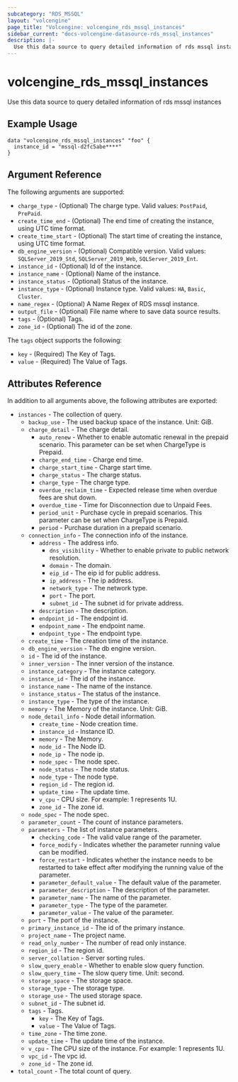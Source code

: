 ```yaml
---
subcategory: "RDS_MSSQL"
layout: "volcengine"
page_title: "Volcengine: volcengine_rds_mssql_instances"
sidebar_current: "docs-volcengine-datasource-rds_mssql_instances"
description: |-
  Use this data source to query detailed information of rds mssql instances
---
```

# volcengine_rds_mssql_instances
Use this data source to query detailed information of rds mssql instances
## Example Usage
```hcl
data "volcengine_rds_mssql_instances" "foo" {
  instance_id = "mssql-d2fc5abe****"
}
```
## Argument Reference
The following arguments are supported:
* `charge_type` - (Optional) The charge type. Valid values: `PostPaid`, `PrePaid`.
* `create_time_end` - (Optional) The end time of creating the instance, using UTC time format.
* `create_time_start` - (Optional) The start time of creating the instance, using UTC time format.
* `db_engine_version` - (Optional) Compatible version. Valid values: `SQLServer_2019_Std`, `SQLServer_2019_Web`, `SQLServer_2019_Ent`.
* `instance_id` - (Optional) Id of the instance.
* `instance_name` - (Optional) Name of the instance.
* `instance_status` - (Optional) Status of the instance.
* `instance_type` - (Optional) Instance type. Valid values: `HA`, `Basic`, `Cluster`.
* `name_regex` - (Optional) A Name Regex of RDS mssql instance.
* `output_file` - (Optional) File name where to save data source results.
* `tags` - (Optional) Tags.
* `zone_id` - (Optional) The id of the zone.

The `tags` object supports the following:

* `key` - (Required) The Key of Tags.
* `value` - (Required) The Value of Tags.

## Attributes Reference
In addition to all arguments above, the following attributes are exported:
* `instances` - The collection of query.
    * `backup_use` - The used backup space of the instance. Unit: GiB.
    * `charge_detail` - The charge detail.
        * `auto_renew` - Whether to enable automatic renewal in the prepaid scenario. This parameter can be set when ChargeType is Prepaid.
        * `charge_end_time` - Charge end time.
        * `charge_start_time` - Charge start time.
        * `charge_status` - The charge status.
        * `charge_type` - The charge type.
        * `overdue_reclaim_time` - Expected release time when overdue fees are shut down.
        * `overdue_time` - Time for Disconnection due to Unpaid Fees.
        * `period_unit` - Purchase cycle in prepaid scenarios. This parameter can be set when ChargeType is Prepaid.
        * `period` - Purchase duration in a prepaid scenario.
    * `connection_info` - The connection info of the instance.
        * `address` - The address info.
            * `dns_visibility` - Whether to enable private to public network resolution.
            * `domain` - The domain.
            * `eip_id` - The eip id for public address.
            * `ip_address` - The ip address.
            * `network_type` - The network type.
            * `port` - The port.
            * `subnet_id` - The subnet id for private address.
        * `description` - The description.
        * `endpoint_id` - The endpoint id.
        * `endpoint_name` - The endpoint name.
        * `endpoint_type` - The endpoint type.
    * `create_time` - The creation time of the instance.
    * `db_engine_version` - The db engine version.
    * `id` - The id of the instance.
    * `inner_version` - The inner version of the instance.
    * `instance_category` - The instance category.
    * `instance_id` - The id of the instance.
    * `instance_name` - The name of the instance.
    * `instance_status` - The status of the instance.
    * `instance_type` - The type of the instance.
    * `memory` - The Memory of the instance. Unit: GiB.
    * `node_detail_info` - Node detail information.
        * `create_time` - Node creation time.
        * `instance_id` - Instance ID.
        * `memory` - The Memory.
        * `node_id` - The Node ID.
        * `node_ip` - The node ip.
        * `node_spec` - The node spec.
        * `node_status` - The node status.
        * `node_type` - The node type.
        * `region_id` - The region id.
        * `update_time` - The update time.
        * `v_cpu` - CPU size. For example: 1 represents 1U.
        * `zone_id` - The zone id.
    * `node_spec` - The node spec.
    * `parameter_count` - The count of instance parameters.
    * `parameters` - The list of instance parameters.
        * `checking_code` - The valid value range of the parameter.
        * `force_modify` - Indicates whether the parameter running value can be modified.
        * `force_restart` - Indicates whether the instance needs to be restarted to take effect after modifying the running value of the parameter.
        * `parameter_default_value` - The default value of the parameter.
        * `parameter_description` - The description of the parameter.
        * `parameter_name` - The name of the parameter.
        * `parameter_type` - The type of the parameter.
        * `parameter_value` - The value of the parameter.
    * `port` - The port of the instance.
    * `primary_instance_id` - The id of the primary instance.
    * `project_name` - The project name.
    * `read_only_number` - The number of read only instance.
    * `region_id` - The region id.
    * `server_collation` - Server sorting rules.
    * `slow_query_enable` - Whether to enable slow query function.
    * `slow_query_time` - The slow query time. Unit: second.
    * `storage_space` - The storage space.
    * `storage_type` - The storage type.
    * `storage_use` - The used storage space.
    * `subnet_id` - The subnet id.
    * `tags` - Tags.
        * `key` - The Key of Tags.
        * `value` - The Value of Tags.
    * `time_zone` - The time zone.
    * `update_time` - The update time of the instance.
    * `v_cpu` - The CPU size of the instance. For example: 1 represents 1U.
    * `vpc_id` - The vpc id.
    * `zone_id` - The zone id.
* `total_count` - The total count of query.


